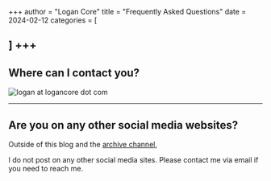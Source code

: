 +++
author = "Logan Core"
title = "Frequently Asked Questions"
date = 2024-02-12
categories = [

]
+++
---
## **Where can I contact you?**
![logan at logancore dot com](/images/dev_mail.webp)

---

## **Are you on any other social media websites?**

Outside of this blog and the [archive channel](https://www.youtube.com/@LoganCore/featured),

I do not post on any other social media sites. Please contact me via email if you need to reach me.